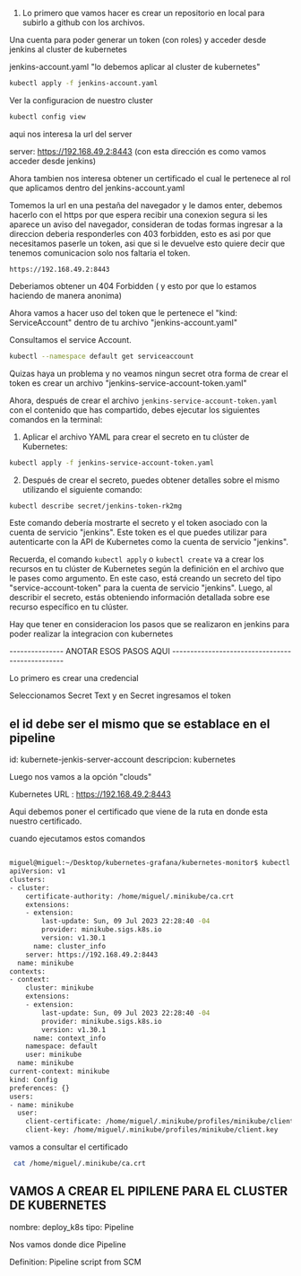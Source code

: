 1. Lo primero que vamos hacer es crear un repositorio en local para subirlo a github con los archivos.

Una cuenta para poder generar un token (con roles) y acceder desde jenkins al cluster de kubernetes

jenkins-account.yaml "lo debemos aplicar al cluster de kubernetes"

```sh
kubectl apply -f jenkins-account.yaml
```


Ver la configuracion de nuestro cluster

```sh
kubectl config view
```

aqui nos interesa la url del server

server: https://192.168.49.2:8443 (con esta dirección es como vamos acceder desde jenkins)

Ahora tambien nos interesa obtener un certificado el cual le pertenece al rol que aplicamos dentro del jenkins-account.yaml 

Tomemos la url en una pestaña del navegador y le damos enter, debemos hacerlo con el https por que espera recibir una conexion segura si les aparece un aviso 
del navegador, consideran de todas formas ingresar a la direccion deberia responderles con 403 forbidden, esto es asi por que necesitamos paserle un token, asi que si le devuelve esto quiere decir que tenemos comunicacion solo nos faltaria el token.

```
https://192.168.49.2:8443
```

Deberiamos obtener un 404 Forbidden ( y esto por que lo estamos haciendo de manera anonima)

Ahora vamos a hacer uso del token que le pertenece el "kind: ServiceAccount" dentro de tu archivo "jenkins-account.yaml"

Consultamos el service Account.

```sh
kubectl --namespace default get serviceaccount
```


Quizas haya un problema y no veamos ningun secret otra forma de crear el token es crear un archivo "jenkins-service-account-token.yaml"


Ahora, después de crear el archivo `jenkins-service-account-token.yaml` con el contenido que has compartido, debes ejecutar los siguientes comandos en la terminal:

1. Aplicar el archivo YAML para crear el secreto en tu clúster de Kubernetes:

```bash
kubectl apply -f jenkins-service-account-token.yaml
```

2. Después de crear el secreto, puedes obtener detalles sobre el mismo utilizando el siguiente comando:

```bash
kubectl describe secret/jenkins-token-rk2mg
```


Este comando debería mostrarte el secreto y el token asociado con la cuenta de servicio "jenkins". Este token es el que puedes utilizar para autenticarte con la API de Kubernetes como la cuenta de servicio "jenkins".

Recuerda, el comando `kubectl apply` o `kubectl create` va a crear los recursos en tu clúster de Kubernetes según la definición en el archivo que le pases como argumento. En este caso, está creando un secreto del tipo "service-account-token" para la cuenta de servicio "jenkins". Luego, al describir el secreto, estás obteniendo información detallada sobre ese recurso específico en tu clúster.



Hay que tener en consideracion los pasos que se realizaron en jenkins para poder realizar la integracion con kubernetes

--------------- ANOTAR ESOS PASOS AQUI ------------------------------------------------

Lo primero es crear una credencial

Seleccionamos Secret Text y en Secret ingresamos el token
## el id debe ser el mismo que se establace en el pipeline
id: kubernete-jenkis-server-account
descripcion: kubernetes


Luego nos vamos a la opción "clouds" 

Kubernetes URL : https://192.168.49.2:8443

Aqui debemos poner el certificado que viene de la ruta en donde esta nuestro certificado. 

cuando ejecutamos estos comandos

```sh

miguel@miguel:~/Desktop/kubernetes-grafana/kubernetes-monitor$ kubectl config view
apiVersion: v1
clusters:
- cluster:
    certificate-authority: /home/miguel/.minikube/ca.crt
    extensions:
    - extension:
        last-update: Sun, 09 Jul 2023 22:28:40 -04
        provider: minikube.sigs.k8s.io
        version: v1.30.1
      name: cluster_info
    server: https://192.168.49.2:8443
  name: minikube
contexts:
- context:
    cluster: minikube
    extensions:
    - extension:
        last-update: Sun, 09 Jul 2023 22:28:40 -04
        provider: minikube.sigs.k8s.io
        version: v1.30.1
      name: context_info
    namespace: default
    user: minikube
  name: minikube
current-context: minikube
kind: Config
preferences: {}
users:
- name: minikube
  user:
    client-certificate: /home/miguel/.minikube/profiles/minikube/client.crt
    client-key: /home/miguel/.minikube/profiles/minikube/client.key

```

vamos a consultar el certificado

```sh
 cat /home/miguel/.minikube/ca.crt
```


## VAMOS A CREAR EL PIPILENE PARA EL CLUSTER DE KUBERNETES

nombre: deploy_k8s
tipo: Pipeline

Nos vamos donde dice Pipeline

Definition: Pipeline script from SCM







